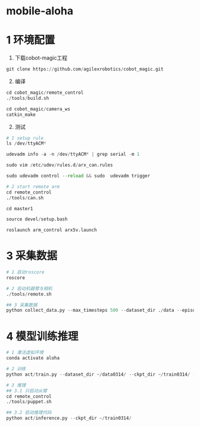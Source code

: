 # mobile-aloha


# 1 环境配置

1. 下载cobot-magic工程
~~~python
git clone https://github.com/agilexrobotics/cobot_magic.git
~~~

2. 编译
~~~python
cd cobot_magic/remote_control
./tools/build.sh

cd cobot_magic/camera_ws
catkin_make
~~~


2. 测试

~~~python
# 1 setup rule
ls /dev/ttyACM*

udevadm info -a -n /dev/ttyACM* | grep serial -m 1

sudo vim /etc/udev/rules.d/arx_can.rules

sudo udevadm control --reload && sudo  udevadm trigger

# 2 start remote arm
cd remote_control
./tools/can.sh

cd master1

source devel/setup.bash

roslaunch arm_control arx5v.launch
~~~


# 3 采集数据

~~~python
# 1 启动roscore
roscore

# 2 启动机器臂与相机
./tools/remote.sh

## 3 采集数据
python collect_data.py --max_timesteps 500 --dataset_dir ./data --episode_idx 0
~~~

# 4 模型训练推理

~~~python
# 1 激活虚拟环境
conda activate aloha

# 2 训练
python act/train.py --dataset_dir ~/data0314/ --ckpt_dir ~/train0314/ --batch_size 4 --num_epochs 3000

# 3 推理
## 3.1 只启动从臂
cd remote_control
./tools/puppet.sh

## 3.2 启动推理代码
python act/inference.py --ckpt_dir ~/train0314/
~~~


